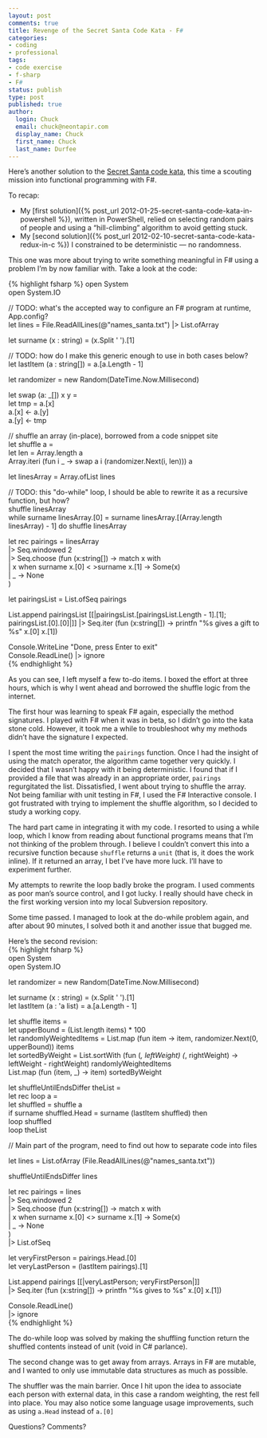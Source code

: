 ```yaml
---
layout: post
comments: true
title: Revenge of the Secret Santa Code Kata - F#
categories:
- coding
- professional
tags:
- code exercise
- f-sharp
- F#
status: publish
type: post
published: true
author:
  login: Chuck
  email: chuck@neontapir.com
  display_name: Chuck
  first_name: Chuck
  last_name: Durfee
---
```

Here’s another solution to the [Secret Santa code kata](http://rubyquiz.com/quiz2.html), this time a scouting mission into functional programming with F#.

To recap:

*   My [first solution]({% post_url 2012-01-25-secret-santa-code-kata-in-powershell %}), written in PowerShell, relied on selecting random pairs of people and using a “hill-climbing” algorithm to avoid getting stuck.
*   My [second solution]({% post_url 2012-02-10-secret-santa-code-kata-redux-in-c %}) I constrained to be deterministic — no randomness.

This one was more about trying to write something meaningful in F# using a problem I’m by now familiar with. Take a look at the code:

{% highlight fsharp %}
 open System  
 open System.IO

// TODO: what's the accepted way to configure an F# program at runtime, App.config?  
 let lines = File.ReadAllLines(@"names_santa.txt") |> List.ofArray

let surname (x : string) = (x.Split ' ').[1]

// TODO: how do I make this generic enough to use in both cases below?  
 let lastItem (a : string[]) = a.[a.Length - 1]

let randomizer = new Random(DateTime.Now.Millisecond)

let swap (a: _[]) x y =  
 let tmp = a.[x]  
 a.[x] <- a.[y]  
 a.[y] <- tmp

// shuffle an array (in-place), borrowed from a code snippet site  
let shuffle a =  
 let len = Array.length a  
 Array.iteri (fun i _ -> swap a i (randomizer.Next(i, len))) a

let linesArray = Array.ofList lines

// TODO: this "do-while" loop, I should be able to rewrite it as a recursive function, but how?  
shuffle linesArray  
 while surname linesArray.[0] = surname linesArray.[(Array.length linesArray) - 1] do shuffle linesArray

let rec pairings = linesArray  
 |>  Seq.windowed 2  
 |>  Seq.choose (fun (x:string[]) ->
 match x with  
 | x when surname x.[0] < >surname x.[1] -> Some(x)  
 | _ -> None  
 )

let pairingsList = List.ofSeq pairings

List.append pairingsList [[|pairingsList.[pairingsList.Length - 1].[1]; pairingsList.[0].[0]|]] |>
 Seq.iter (fun (x:string[]) -> printfn "%s gives a gift to %s" x.[0] x.[1])

Console.WriteLine "Done, press Enter to exit"  
 Console.ReadLine() |> ignore  
{% endhighlight %}

As you can see, I left myself a few to-do items. I boxed the effort at three hours, which is why I went ahead and borrowed the shuffle logic from the internet.

The first hour was learning to speak F# again, especially the method signatures. I played with F# when it was in beta, so I didn’t go into the kata stone cold. However, it took me a while to troubleshoot why my methods didn’t have the signature I expected.

I spent the most time writing the `pairings` function. Once I had the insight of using the match operator, the algorithm came together very quickly. I decided that I wasn’t happy with it being deterministic. I found that if I provided a file that was already in an appropriate order, `pairings` regurgitated the list. Dissatisfied, I went about trying to shuffle the array. Not being familiar with unit testing in F#, I used the F# Interactive console. I got frustrated with trying to implement the shuffle algorithm, so I decided to study a working copy.

The hard part came in integrating it with my code. I resorted to using a while loop, which I know from reading about functional programs means that I’m not thinking of the problem through. I believe I couldn’t convert this into a recursive function because `shuffle` returns a `unit` (that is, it does the work inline). If it returned an array, I bet I’ve have more luck. I’ll have to experiment further.

My attempts to rewrite the loop badly broke the program. I used comments as poor man’s source control, and I got lucky. I really should have check in the first working version into my local Subversion repository.

Some time passed. I managed to look at the do-while problem again, and after about 90 minutes, I solved both it and another issue that bugged me.

Here’s the second revision:  
{% highlight fsharp %}  
open System  
open System.IO

let randomizer = new Random(DateTime.Now.Millisecond)

let surname (x : string) = (x.Split ' ').[1]  
 let lastItem (a : 'a list) = a.[a.Length - 1]

let shuffle items =  
 let upperBound = (List.length items) * 100  
 let randomlyWeightedItems = List.map (fun item -> item, randomizer.Next(0, upperBound)) items  
 let sortedByWeight = List.sortWith (fun (_, leftWeight) (_, rightWeight) -> leftWeight - rightWeight) randomlyWeightedItems  
 List.map (fun (item, _) -> item) sortedByWeight

let shuffleUntilEndsDiffer theList =  
 let rec loop a =  
 let shuffled = shuffle a  
 if surname shuffled.Head = surname (lastItem shuffled) then  
 loop shuffled  
 loop theList

// Main part of the program, need to find out how to separate code into files

let lines = List.ofArray (File.ReadAllLines(@"names_santa.txt"))

shuffleUntilEndsDiffer lines

let rec pairings = lines  
 |> Seq.windowed 2  
 |> Seq.choose (fun (x:string[]) ->
 match x with  
 | x when surname x.[0] <> surname x.[1] ->  Some(x)  
 | _ ->  None  
 )  
 |> List.ofSeq

let veryFirstPerson = pairings.Head.[0]  
 let veryLastPerson = (lastItem pairings).[1]

List.append pairings [[|veryLastPerson; veryFirstPerson|]]  
 |> Seq.iter (fun (x:string[]) -> printfn "%s gives to %s" x.[0] x.[1])

Console.ReadLine()  
 |> ignore  
{% endhighlight %}

The do-while loop was solved by making the shuffling function return the shuffled contents instead of unit (void in C# parlance).

The second change was to get away from arrays. Arrays in F# are mutable, and I wanted to only use immutable data structures as much as possible.

The shuffler was the main barrier. Once I hit upon the idea to associate each person with external data, in this case a random weighting, the rest fell into place. You may also notice some language usage improvements, such as using `a.Head` instead of `a.[0]`

Questions? Comments?
